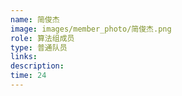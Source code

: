 ```yaml
---
name: 简俊杰
image: images/member_photo/简俊杰.png
role: 算法组成员
type: 普通队员
links:
description:
time: 24
---
```

